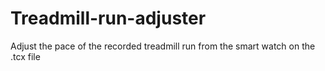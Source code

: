 # Treadmill-run-adjuster
Adjust the pace of the recorded treadmill run from the smart watch on the .tcx file
